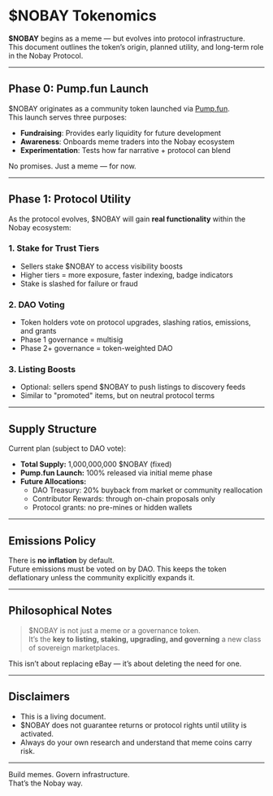 # $NOBAY Tokenomics

**$NOBAY** begins as a meme — but evolves into protocol infrastructure.  
This document outlines the token’s origin, planned utility, and long-term role in the Nobay Protocol.

---

## Phase 0: Pump.fun Launch

$NOBAY originates as a community token launched via [Pump.fun](https://pump.fun).  
This launch serves three purposes:

- **Fundraising**: Provides early liquidity for future development
- **Awareness**: Onboards meme traders into the Nobay ecosystem
- **Experimentation**: Tests how far narrative + protocol can blend

No promises. Just a meme — for now.

---

## Phase 1: Protocol Utility

As the protocol evolves, $NOBAY will gain **real functionality** within the Nobay ecosystem:

### 1. **Stake for Trust Tiers**
- Sellers stake $NOBAY to access visibility boosts
- Higher tiers = more exposure, faster indexing, badge indicators
- Stake is slashed for failure or fraud

### 2. **DAO Voting**
- Token holders vote on protocol upgrades, slashing ratios, emissions, and grants
- Phase 1 governance = multisig
- Phase 2+ governance = token-weighted DAO

### 3. **Listing Boosts**
- Optional: sellers spend $NOBAY to push listings to discovery feeds
- Similar to "promoted" items, but on neutral protocol terms

---

## Supply Structure

Current plan (subject to DAO vote):

- **Total Supply:** 1,000,000,000 $NOBAY (fixed)
- **Pump.fun Launch:** 100% released via initial meme phase
- **Future Allocations:**  
  - DAO Treasury: 20% buyback from market or community reallocation  
  - Contributor Rewards: through on-chain proposals only  
  - Protocol grants: no pre-mines or hidden wallets

---

## Emissions Policy

There is **no inflation** by default.  
Future emissions must be voted on by DAO. This keeps the token deflationary unless the community explicitly expands it.

---

## Philosophical Notes

> $NOBAY is not just a meme or a governance token.  
> It’s the **key to listing, staking, upgrading, and governing** a new class of sovereign marketplaces.

This isn’t about replacing eBay — it’s about deleting the need for one.

---

## Disclaimers

- This is a living document.
- $NOBAY does not guarantee returns or protocol rights until utility is activated.
- Always do your own research and understand that meme coins carry risk.

---

Build memes. Govern infrastructure.  
That’s the Nobay way.
